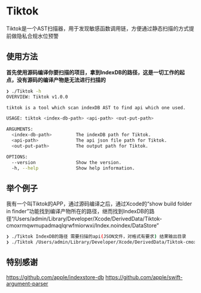 # Tiktok
Tiktok是一个AST扫描器，用于发现敏感函数调用链，方便通过静态扫描的方式提前做隐私合规水位预警

## 使用方法
**首先使用源码编译你要扫描的项目，拿到IndexDB的路径，这是一切工作的起点，没有源码的编译产物是无法进行扫描的**

```bash
❯ ./Tiktok -h                                                                                                                                                                                                                                                                                  at 16:45:14
OVERVIEW: Tiktok v1.0.0

tiktok is a tool which scan indexDB AST to find api which one used.

USAGE: tiktok <index-db-path> <api-path> <out-put-path>

ARGUMENTS:
  <index-db-path>         The indexDB path for Tiktok.
  <api-path>              The api json file path for Tiktok.
  <out-put-path>          The output path for Tiktok.

OPTIONS:
  --version               Show the version.
  -h, --help              Show help information.
```

## 举个例子
我有一个叫Tiktok的APP，通过源码编译之后，通过Xcode的“show build folder in finder”功能找到编译产物所在的路径，继而找到IndexDB的路径“/Users/admin/Library/Developer/Xcode/DerivedData/Tiktok-cmoxrmqwmupadmaqlqrwfmiorwxi/Index.noindex/DataStore”

```bash
❯ ./Tiktok IndexDB的路径 需要扫描的api(JSON文件，对格式有要求) 结果输出目录
❯ ./Tiktok /Users/admin/Library/Developer/Xcode/DerivedData/Tiktok-cmoxrmqwmupadmaqlqrwfmiorwxi/Index.noindex/DataStore /Users/admin/Desktop/Tiktok/apis.json /Users/admin/Desktop/tiktok_out
```

## 特别感谢
https://github.com/apple/indexstore-db
https://github.com/apple/swift-argument-parser
